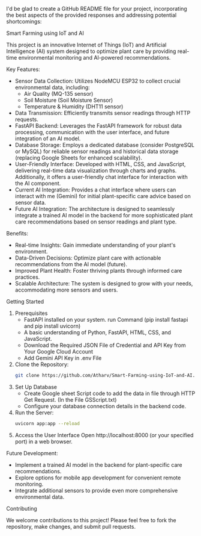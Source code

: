 I'd be glad to create a GitHub README file for your project, incorporating the best aspects of the provided responses and addressing potential shortcomings:

Smart Farming using IoT and AI

This project is an innovative Internet of Things (IoT) and Artificial Intelligence (AI) system designed to optimize plant care by providing real-time environmental monitoring and AI-powered recommendations.

Key Features:

* Sensor Data Collection: Utilizes NodeMCU ESP32 to collect crucial environmental data, including:
    * Air Quality (MQ-135 sensor)
    * Soil Moisture (Soil Moisture Sensor)
    * Temperature & Humidity (DHT11 sensor)
* Data Transmission: Efficiently transmits sensor readings through HTTP requests.
* FastAPI Backend: Leverages the FastAPI framework for robust data processing, communication with the user interface, and future integration of an AI model.
* Database Storage: Employs a dedicated database (consider PostgreSQL or MySQL) for reliable sensor readings and historical data storage (replacing Google Sheets for enhanced scalability).
* User-Friendly Interface: Developed with HTML, CSS, and JavaScript, delivering real-time data visualization through charts and graphs. Additionally, it offers a user-friendly chat interface for interaction with the AI component.
* Current AI Integration: Provides a chat interface where users can interact with me (Gemini) for initial plant-specific care advice based on sensor data.
* Future AI Integration: The architecture is designed to seamlessly integrate a trained AI model in the backend for more sophisticated plant care recommendations based on sensor readings and plant type.

Benefits:

* Real-time Insights: Gain immediate understanding of your plant's environment.
* Data-Driven Decisions: Optimize plant care with actionable recommendations from the AI model (future).
* Improved Plant Health: Foster thriving plants through informed care practices.
* Scalable Architecture: The system is designed to grow with your needs, accommodating more sensors and users.

Getting Started

1. Prerequisites
    * FastAPI installed on your system. run Command (pip install fastapi and pip install uvicorn)
    * A basic understanding of Python, FastAPI, HTML, CSS, and JavaScript.
    * Download the Required JSON File of Credential and API Key from Your Google Cloud Account
    * Add Gemini API Key in .env File
2. Clone the Repository:
   ```bash
   git clone https://github.com/Atharv/Smart-Farming-using-IoT-and-AI.git
   ```
4. Set Up Database
   - Create Google sheet Script code to add the data in file through HTTP Get Request. (In the File GSScript.txt)
   - Configure your database connection details in the backend code.
5. Run the Server:
   ```bash
   uvicorn app:app --reload
6. Access the User Interface
   Open http://localhost:8000 (or your specified port) in a web browser.

Future Development:

* Implement a trained AI model in the backend for plant-specific care recommendations.
* Explore options for mobile app development for convenient remote monitoring.
* Integrate additional sensors to provide even more comprehensive environmental data.

Contributing

We welcome contributions to this project! Please feel free to fork the repository, make changes, and submit pull requests.
